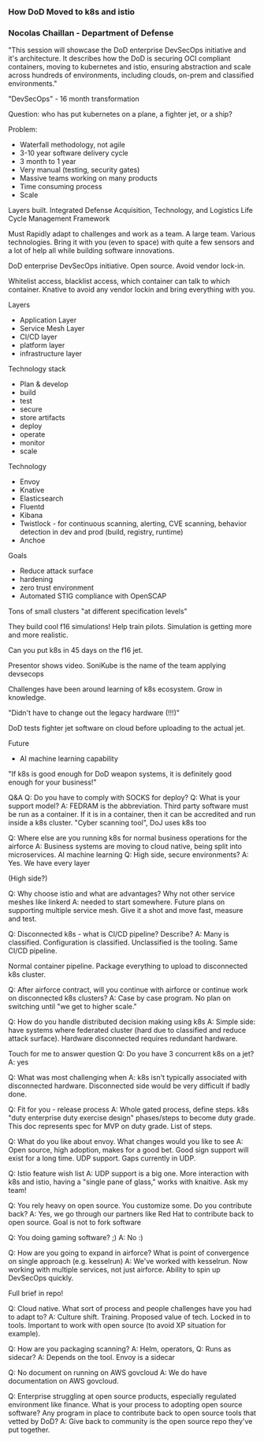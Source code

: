 ### How DoD Moved to k8s and istio
### Nocolas Chaillan - Department of Defense

"This session will showcase the DoD enterprise DevSecOps initiative and it's architecture. It describes how the DoD is securing OCI compliant containers, moving to kubernetes and istio, ensuring abstraction and scale across hundreds of environments, including clouds, on-prem and classified environments."

"DevSecOps" - 16 month transformation

Question: who has put kubernetes on a plane, a fighter jet, or a ship?

Problem:
- Waterfall methodology, not agile
- 3-10 year software delivery cycle
- 3 month to 1 year
- Very manual (testing, security gates)
- Massive teams working on many products
- Time consuming process
- Scale

Layers built.
Integrated Defense Acquisition, Technology, and Logistics Life Cycle Management Framework

Must Rapidly adapt to challenges and work as a team. A large team. Various technologies. Bring it with you (even to space) with quite a few sensors and a lot of help all while building software innovations.

DoD enterprise DevSecOps initiative. Open source. Avoid vendor lock-in.

Whitelist access, blacklist access, which container can talk to which container. Knative to avoid any vendor lockin and bring everything with you.

Layers
- Application Layer
- Service Mesh Layer
- CI/CD layer
- platform layer
- infrastructure layer

Technology stack
- Plan & develop
- build
- test
- secure
- store artifacts
- deploy
- operate
- monitor
- scale

Technology
- Envoy
- Knative
- Elasticsearch
- Fluentd
- Kibana
- Twistlock - for continuous scanning, alerting, CVE scanning, behavior detection in dev and prod (build, registry, runtime)
- Anchoe

Goals
- Reduce attack surface
- hardening
- zero trust environment
- Automated STIG compliance with OpenSCAP

Tons of small clusters "at different specification levels"

They build cool f16 simulations! Help train pilots. Simulation is getting more and more realistic.

Can you put k8s in 45 days on the f16 jet.

Presentor shows video. SoniKube is the name of the team applying devsecops

Challenges have been around learning of k8s ecosystem. Grow in knowledge.

"Didn't have to change out the legacy hardware (!!!)"

DoD tests fighter jet software on cloud before uploading to the actual jet.

Future
- AI machine learning capability

"If k8s is good enough for DoD weapon systems, it is definitely good enough for your business!"

Q&A
Q: Do you have to comply with SOCKS for deploy?
Q: What is your support model?
A: FEDRAM is the abbreviation. Third party software must be run as a container. If it is in a container, then it can be accredited and run inside a k8s cluster.
"Cyber scanning tool", DoJ uses k8s too

Q: Where else are you running k8s for normal business operations for the airforce
A: Business systems are moving to cloud native, being split into microservices. AI machine learning
Q: High side, secure environments?
A: Yes. We have every layer

(High side?)

Q: Why choose istio and what are advantages? Why not other service meshes like linkerd
A: needed to start somewhere. Future plans on supporting multiple service mesh. Give it a shot and move fast, measure and test.

Q: Disconnected k8s - what is CI/CD pipeline? Describe?
A: Many is classified. Configuration is classified. Unclassified is the tooling. Same CI/CD pipeline.

Normal container pipeline. Package everything to upload to disconnected k8s cluster.

Q: After airforce contract, will you continue with airforce or continue work on disconnected k8s clusters?
A: Case by case program. No plan on switching until "we get to higher scale."

Q: How do you handle distributed decision making using k8s
A: Simple side: have systems where federated cluster (hard due to classified and reduce attack surface). Hardware disconnected requires redundant hardware.

Touch for me to answer question
Q: Do you have 3 concurrent k8s on a jet?
A: yes

Q: What was most challenging when
A: k8s isn't typically associated with disconnected hardware. Disconnected side would be very difficult if badly done.

Q: Fit for you - release process
A: Whole gated process, define steps. k8s "duty enterprise duty exercise design" phases/steps to become duty grade. This doc represents spec for MVP on duty grade. List of steps.

Q: What do you like about envoy. What changes would you like to see
A: Open source, high adoption, makes for a good bet. Good sign support will exist for a long time. UDP support. Gaps currently in UDP.

Q: Istio feature wish list
A: UDP support is a big one. More interaction with k8s and istio, having a "single pane of glass," works with knaitive. Ask my team!

Q: You rely heavy on open source. You customize some. Do you contribute back?
A: Yes, we go through our partners like Red Hat to contribute back to open source. Goal is not to fork software

Q: You doing gaming software? ;)
A: No :)

Q: How are you going to expand in airforce? What is point of convergence on single approach (e.g. kesselrun)
A: We've worked with kesselrun. Now working with multiple services, not just airforce. Ability to spin up DevSecOps quickly.

Full brief in repo!

Q: Cloud native. What sort of process and people challenges have you had to adapt to?
A: Culture shift. Training. Proposed value of tech. Locked in to tools. Important to work with open source (to avoid XP situation for example).

Q: How are you packaging scanning?
A: Helm, operators,
Q: Runs as sidecar?
A: Depends on the tool. Envoy is a sidecar

Q: No document on running on AWS govcloud
A: We do have documentation on AWS govcloud.

Q: Enterprise struggling at open source products, especially regulated environment like finance. What is your process to adopting open source software? Any program in place to contribute back to open source tools that vetted by DoD?
A: Give back to community is the open source repo they've put together.
